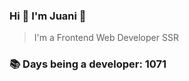 ### Hi 👋 I&#39;m Juani 🦁

> I&#39;m a Frontend Web Developer SSR

### 📚 Days being a developer: 1071
